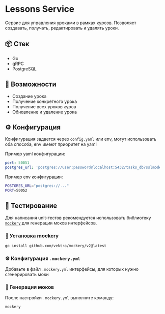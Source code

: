 # Lessons Service

Сервис для управления уроками в рамках курсов. Позволяет создавать, получать, редактировать и удалять уроки.

## 📦 Стек

- Go
- gRPC
- PostgreSQL

## 🚀 Возможности

- Создание урока
- Получение конкретного урока
- Получение всех уроков курса
- Обновление и удаление урока

## ⚙️ Конфигурация

Конфигурация задается через `config.yaml` или env, могут использовать оба способа, env имеют приоритет на yaml

Пример yaml конфигурации:

```yaml
port: 50051
postgres_url: 'postgres://user:password@localhost:5432/tasks_db?sslmode=disable'
```

Пример env конфигурации:

```bash
POSTGRES_URL="postgres://..."
PORT=50052
```

## 🧪 Тестирование

Для написания unit-тестов рекомендуется использовать библиотеку [`mockery`](https://github.com/vektra/mockery) для генерации моков интерфейсов.

### 🔧 Установка mockery

```bash
go install github.com/vektra/mockery/v2@latest
```

### ⚙️ Конфигурация `.mockery.yml`

Добавьте в файл `.mockery.yml` интерфейсы, для которых нужно сгенерировать моки

### 🚀 Генерация моков

После настройки `.mockery.yml` выполните команду:

```bash
mockery
```
